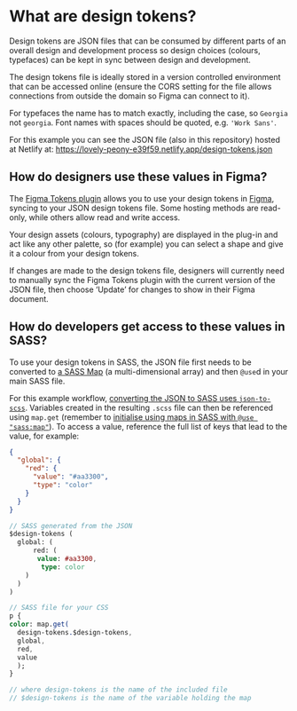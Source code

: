 # What are design tokens?

Design tokens are JSON files that can be consumed by different parts of an overall design and development process so design choices (colours, typefaces) can be kept in sync between design and development.

The design tokens file is ideally stored in a version controlled environment that can be accessed online (ensure the CORS setting for the file allows connections from outside the domain so Figma can connect to it).

For typefaces the name has to match exactly, including the case, so `Georgia` not `georgia`. Font names with spaces should be quoted, e.g. `'Work Sans'`.

For this example you can see the JSON file (also in this repository) hosted at Netlify at: https://lovely-peony-e39f59.netlify.app/design-tokens.json

## How do designers use these values in Figma?

The [Figma Tokens plugin](https://tokens.studio/) allows you to use your design tokens in [Figma](https://www.figma.com/), syncing to your JSON design tokens file. Some hosting methods are read-only, while others allow read and write access. 

Your design assets (colours, typography) are displayed in the plug-in and act like any other palette, so (for example) you can select a shape and give it a colour from your design tokens.

If changes are made to the design tokens file, designers will currently need to manually sync the Figma Tokens plugin with the current version of the JSON file, then choose ‘Update’ for changes to show in their Figma document.

## How do developers get access to these values in SASS?

To use your design tokens in SASS, the JSON file first needs to be converted to [a SASS Map](https://sass-lang.com/documentation/values/maps) (a multi-dimensional array) and then `@use`d in your main SASS file. 

For this example workflow, [converting the JSON to SASS uses `json-to-scss`](https://www.npmjs.com/package/json-to-scss). Variables created in the resulting `.scss` file can then be referenced using `map.get` (remember to [initialise using maps in SASS with `@use "sass:map"`](https://sass-lang.com/documentation/at-rules/use)). To access a value, reference the full list of keys that lead to the value, for example: 

```json
{
  "global": {
    "red": {
      "value": "#aa3300",
      "type": "color"
    }
  }
}
```

```sass
// SASS generated from the JSON
$design-tokens (
  global: (
      red: (
       value: #aa3300,
        type: color
    )
  )
)
```

```sass
// SASS file for your CSS
p {
color: map.get(
  design-tokens.$design-tokens,
  global, 
  red, 
  value
  );
}

// where design-tokens is the name of the included file
// $design-tokens is the name of the variable holding the map
```
